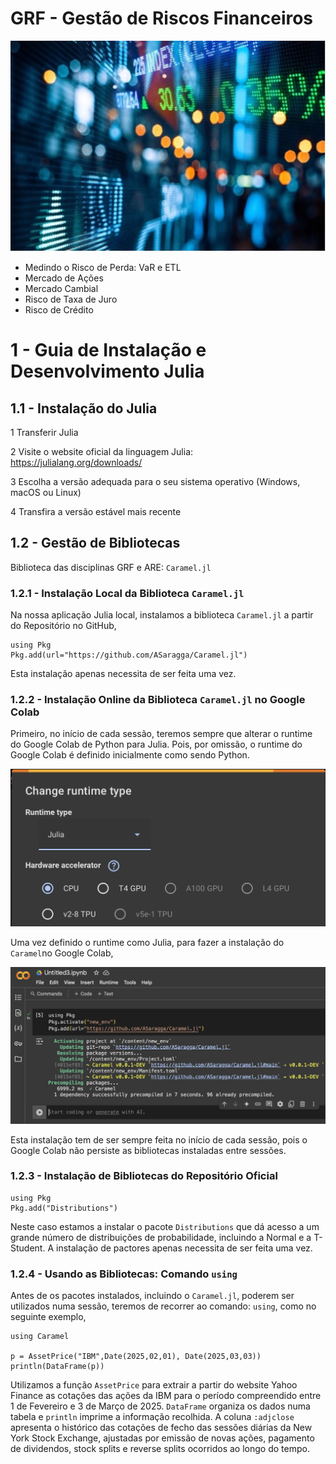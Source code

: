 # GRF - Gestão de Riscos Financeiros
![](GRF01.jpg?raw=true)

- Medindo o Risco de Perda: VaR e ETL
- Mercado de Ações
- Mercado Cambial
- Risco de Taxa de Juro
- Risco de Crédito

# 1 - Guia de Instalação e Desenvolvimento Julia

## 1.1 - Instalação do Julia

1 Transferir Julia

2 Visite o website oficial da linguagem Julia: https://julialang.org/downloads/

3 Escolha a versão adequada para o seu sistema operativo (Windows, macOS ou Linux)

4 Transfira a versão estável mais recente

## 1.2 - Gestão de Bibliotecas

Biblioteca das disciplinas GRF e ARE: `Caramel.jl`

### 1.2.1 - Instalação Local da Biblioteca `Caramel.jl`
Na nossa aplicação Julia local, instalamos a biblioteca `Caramel.jl` a partir do Repositório no GitHub,
```
using Pkg
Pkg.add(url="https://github.com/ASaragga/Caramel.jl")
```
Esta instalação apenas necessita de ser feita uma vez.

### 1.2.2 - Instalação Online da Biblioteca `Caramel.jl` no Google Colab
Primeiro, no início de cada sessão, teremos sempre que alterar o runtime do Google Colab de Python para Julia. Pois, por omissão, o runtime do Google Colab  é definido inicialmente como sendo Python.

<p align="center">
  <img src="ColabRuntime.png?raw=true" alt="Colab Runtime" width="700">
</p>

Uma vez definido o runtime como Julia, para fazer a instalação do `Caramel`no Google Colab,

<p align="center">
  <img src="GoogleColab.png?raw=true" alt="Instalação Caramel" width="700">
</p>

Esta instalação tem de ser sempre feita no início de cada sessão, pois o Google Colab não persiste as bibliotecas instaladas entre sessões.

### 1.2.3 - Instalação de Bibliotecas do Repositório Oficial
```
using Pkg
Pkg.add("Distributions")
```
Neste caso estamos a instalar o pacote `Distributions` que dá acesso a um grande número de distribuições de probabilidade, incluindo a Normal e a T-Student.
A instalação de pactores apenas necessita de ser feita uma vez. 

### 1.2.4 - Usando as Bibliotecas: Comando `using`
Antes de os pacotes instalados, incluindo o `Caramel.jl`, poderem ser utilizados numa sessão, teremos de recorrer ao comando: `using`, como no seguinte exemplo,
```
using Caramel

p = AssetPrice("IBM",Date(2025,02,01), Date(2025,03,03))
println(DataFrame(p))
```
Utilizamos a função `AssetPrice` para extrair a partir do website Yahoo Finance as cotações das ações da IBM para o período compreendido entre 1 de Fevereiro e 3 de Março de 2025. `DataFrame` organiza os dados numa tabela e `println` imprime a informação recolhida. A coluna `:adjclose` apresenta o histórico das cotações de fecho das sessões diárias da New York Stock Exchange, ajustadas por emissão de novas ações, pagamento de dividendos, stock splits e reverse splits ocorridos ao longo do tempo.
















